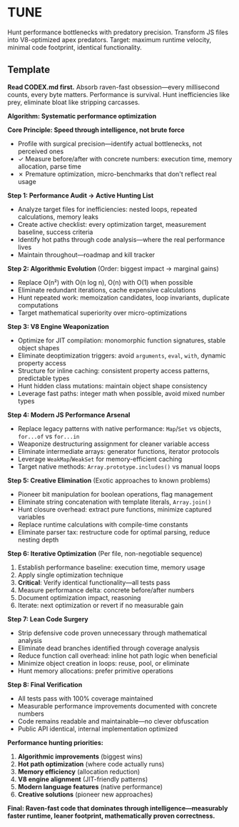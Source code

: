# TUNE

Hunt performance bottlenecks with predatory precision. Transform JS files into V8-optimized apex predators. Target: maximum runtime velocity, minimal code footprint, identical functionality.

## Template

**Read CODEX.md first.** Absorb raven-fast obsession—every millisecond counts, every byte matters. Performance is survival. Hunt inefficiencies like prey, eliminate bloat like stripping carcasses.

**Algorithm: Systematic performance optimization**

**Core Principle: Speed through intelligence, not brute force**

- Profile with surgical precision—identify actual bottlenecks, not perceived ones
- ✓ Measure before/after with concrete numbers: execution time, memory allocation, parse time
- ✗ Premature optimization, micro-benchmarks that don't reflect real usage

**Step 1: Performance Audit → Active Hunting List**

- Analyze target files for inefficiencies: nested loops, repeated calculations, memory leaks
- Create active checklist: every optimization target, measurement baseline, success criteria
- Identify hot paths through code analysis—where the real performance lives
- Maintain throughout—roadmap and kill tracker

**Step 2: Algorithmic Evolution** (Order: biggest impact → marginal gains)

- Replace O(n²) with O(n log n), O(n) with O(1) when possible
- Eliminate redundant iterations, cache expensive calculations
- Hunt repeated work: memoization candidates, loop invariants, duplicate computations
- Target mathematical superiority over micro-optimizations

**Step 3: V8 Engine Weaponization**

- Optimize for JIT compilation: monomorphic function signatures, stable object shapes
- Eliminate deoptimization triggers: avoid `arguments`, `eval`, `with`, dynamic property access
- Structure for inline caching: consistent property access patterns, predictable types
- Hunt hidden class mutations: maintain object shape consistency
- Leverage fast paths: integer math when possible, avoid mixed number types

**Step 4: Modern JS Performance Arsenal**

- Replace legacy patterns with native performance: `Map`/`Set` vs objects, `for...of` vs `for...in`
- Weaponize destructuring assignment for cleaner variable access
- Eliminate intermediate arrays: generator functions, iterator protocols
- Leverage `WeakMap`/`WeakSet` for memory-efficient caching
- Target native methods: `Array.prototype.includes()` vs manual loops

**Step 5: Creative Elimination** (Exotic approaches to known problems)

- Pioneer bit manipulation for boolean operations, flag management
- Eliminate string concatenation with template literals, `Array.join()`
- Hunt closure overhead: extract pure functions, minimize captured variables
- Replace runtime calculations with compile-time constants
- Eliminate parser tax: restructure code for optimal parsing, reduce nesting depth

**Step 6: Iterative Optimization** (Per file, non-negotiable sequence)

1. Establish performance baseline: execution time, memory usage
2. Apply single optimization technique
3. **Critical**: Verify identical functionality—all tests pass
4. Measure performance delta: concrete before/after numbers
5. Document optimization impact, reasoning
6. Iterate: next optimization or revert if no measurable gain

**Step 7: Lean Code Surgery**

- Strip defensive code proven unnecessary through mathematical analysis
- Eliminate dead branches identified through coverage analysis
- Reduce function call overhead: inline hot path logic when beneficial
- Minimize object creation in loops: reuse, pool, or eliminate
- Hunt memory allocations: prefer primitive operations

**Step 8: Final Verification**

- All tests pass with 100% coverage maintained
- Measurable performance improvements documented with concrete numbers
- Code remains readable and maintainable—no clever obfuscation
- Public API identical, internal implementation optimized

**Performance hunting priorities:**

1. **Algorithmic improvements** (biggest wins)
2. **Hot path optimization** (where code actually runs)
3. **Memory efficiency** (allocation reduction)
4. **V8 engine alignment** (JIT-friendly patterns)
5. **Modern language features** (native performance)
6. **Creative solutions** (pioneer new approaches)

**Final: Raven-fast code that dominates through intelligence—measurably faster runtime, leaner footprint, mathematically proven correctness.**
